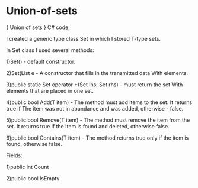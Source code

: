 # Union-of-sets
{ Union of sets } C# code;


I created a generic type class Set <T> in which I stored T-type sets.
 
In Set class I used several methods:
 
1)Set() - default constructor.
 
2)Set(List<T> e - A constructor that fills in the transmitted data With elements.
 
3)public static Set<T> operator +(Set<T> lhs, Set<T> rhs) - must return the set With elements that are placed in one set.
 
4)public bool Add(T item) - The method must add items to the set. It returns true if The item was not in abundance and was added, otherwise - false.
 
5)public bool Remove(T item) - The method must remove the item from the set. It returns true if the Item is found and deleted, otherwise false.
 
6)public bool Contains(T item) - The method returns true only if the item is found, otherwise false.
 
  
Fields: 
 
1)public int Count 
 
2)public bool IsEmpty
